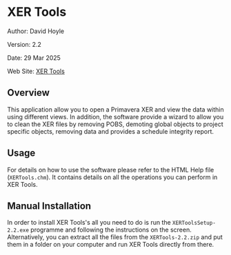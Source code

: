 # XER Tools

Author:   David Hoyle

Version:  2.2

Date:     29 Mar 2025

Web Site: [XER Tools](https://github.com/DGH2112/XER-Tools-Public-)

## Overview

This application allow you to open a Primavera XER and view the data within using different views. In addition, the software provide a wizard to allow you to clean the XER files by removing POBS, demoting global objects to project specific objects, removing data and provides a schedule integrity report.

## Usage

For details on how to use the software please refer to the HTML Help file (`XERTools.chm`). It contains details on all the operations you can perform in XER Tools.

## Manual Installation

In order to install XER Tools's all you need to do is run the `XERToolsSetup-2.2.exe` programme and following the instructions on the screen. Alternatively, you can extract all the files from the `XERTools-2.2.zip` and put them in a folder on your computer and run XER Tools directly from there.
